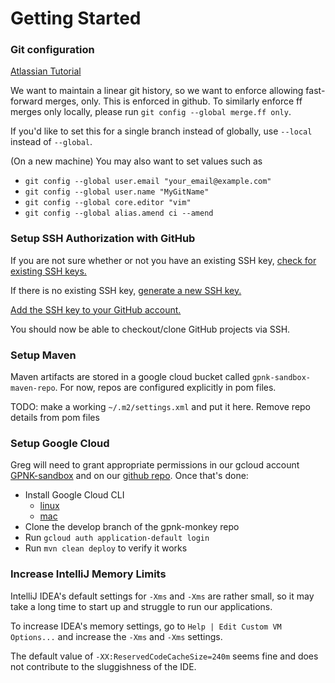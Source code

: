 # Getting Started

### Git configuration

[Atlassian Tutorial](https://www.atlassian.com/git/tutorials/setting-up-a-repository/git-config)

We want to maintain a linear git history, so we want to enforce allowing fast-forward merges, only.  This is enforced in github.  To similarly enforce ff merges only locally, please run `git config --global merge.ff only`.

If you'd like to set this for a single branch instead of globally, use `--local` instead of `--global`.


(On a new machine) You may also want to set values such as
* `git config --global user.email "your_email@example.com"`
* `git config --global user.name "MyGitName"`
* `git config --global core.editor "vim"`
* `git config --global alias.amend ci --amend`

### Setup SSH Authorization with GitHub

If you are not sure whether or not you have an existing SSH key, [check for existing SSH keys.](https://help.github.com/en/articles/checking-for-existing-ssh-keys)

If there is no existing SSH key, [generate a new SSH key.](https://help.github.com/en/articles/generating-a-new-ssh-key-and-adding-it-to-the-ssh-agent)

[Add the SSH key to your GitHub account.](https://help.github.com/en/articles/adding-a-new-ssh-key-to-your-github-account)

You should now be able to checkout/clone GitHub projects via SSH.

### Setup Maven

Maven artifacts are stored in a google cloud bucket called `gpnk-sandbox-maven-repo`.  For now, repos are configured explicitly in pom files.

TODO: make a working `~/.m2/settings.xml` and put it here.  Remove repo details from pom files

### Setup Google Cloud

Greg will need to grant appropriate permissions in our gcloud account [GPNK-sandbox](https://console.cloud.google.com/home/dashboard?project=gpnk-sandbox&pli=1) and on our [github repo](https://github.com/mrgreg/gpnk-monkey).  Once that's done:

* Install Google Cloud CLI
  * [linux](https://cloud.google.com/sdk/docs/quickstart-linux)
  * [mac](https://cloud.google.com/sdk/docs/quickstart-macos)
* Clone the develop branch of the gpnk-monkey repo
* Run `gcloud auth application-default login`
* Run `mvn clean deploy` to verify it works

### Increase IntelliJ Memory Limits

IntelliJ IDEA's default settings for `-Xms` and `-Xms` are rather small, so it may take a long time to start up and struggle to run our applications.

To increase IDEA's memory settings, go to `Help | Edit Custom VM Options...` and increase the `-Xms` and `-Xms` settings.

The default value of `-XX:ReservedCodeCacheSize=240m` seems fine and does not contribute to the sluggishness of the IDE.
